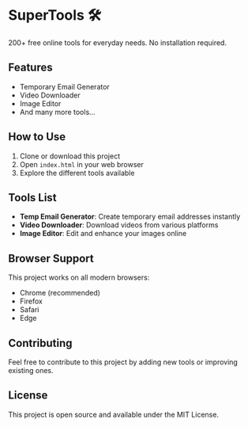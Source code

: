 # SuperTools 🛠️

200+ free online tools for everyday needs. No installation required.

## Features

- Temporary Email Generator
- Video Downloader
- Image Editor
- And many more tools...

## How to Use

1. Clone or download this project
2. Open `index.html` in your web browser
3. Explore the different tools available

## Tools List

- **Temp Email Generator**: Create temporary email addresses instantly
- **Video Downloader**: Download videos from various platforms
- **Image Editor**: Edit and enhance your images online

## Browser Support

This project works on all modern browsers:
- Chrome (recommended)
- Firefox
- Safari
- Edge

## Contributing

Feel free to contribute to this project by adding new tools or improving existing ones.

## License

This project is open source and available under the MIT License.
